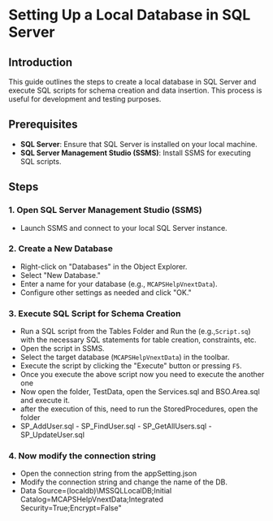 # Setting Up a Local Database in SQL Server

## Introduction
This guide outlines the steps to create a local database in SQL Server and execute SQL scripts for schema creation and data insertion. This process is useful for development and testing purposes.

## Prerequisites
- **SQL Server**: Ensure that SQL Server is installed on your local machine.
- **SQL Server Management Studio (SSMS)**: Install SSMS for executing SQL scripts.

## Steps

### 1. Open SQL Server Management Studio (SSMS)
   - Launch SSMS and connect to your local SQL Server instance.

### 2. Create a New Database
   - Right-click on "Databases" in the Object Explorer.
   - Select "New Database."
   - Enter a name for your database (e.g., `MCAPSHelpVnextData`).
   - Configure other settings as needed and click "OK."

### 3. Execute SQL Script for Schema Creation
   - Run a SQL script from the Tables Folder and Run the (e.g.,`Script.sq`) with the necessary SQL statements for table creation, constraints, etc.
   - Open the script in SSMS.
   - Select the target database (`MCAPSHelpVnextData`) in the toolbar.
   - Execute the script by clicking the "Execute" button or pressing `F5`.
   - Once you execute the above script now you need to execute the another one
   - Now open the folder, TestData, open the Services.sql and BSO.Area.sql and execute it.
   - after the execution of this, need to run the StoredProcedures, open the folder 
   - SP_AddUser.sql
	- SP_FindUser.sql
	- SP_GetAllUsers.sql
	- SP_UpdateUser.sql
	

### 4. Now modify the connection string
   - Open the connection string from the appSetting.json
   - Modify the connection string and change the name of the DB.
   - Data Source=(localdb)\\MSSQLLocalDB;Initial Catalog=MCAPSHelpVnextData;Integrated Security=True;Encrypt=False"


